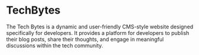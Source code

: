 # TechBytes


The Tech Bytes is a dynamic and user-friendly CMS-style website designed specifically for developers. It provides a platform for developers to publish their blog posts, share their thoughts, and engage in meaningful discussions within the tech community.